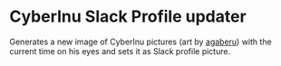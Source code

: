 CyberInu Slack Profile updater
==============================

Generates a new image of CyberInu pictures (art by [agaberu](https://twitter.com/agaberu))
with the current time on his eyes and sets it as Slack profile picture.
